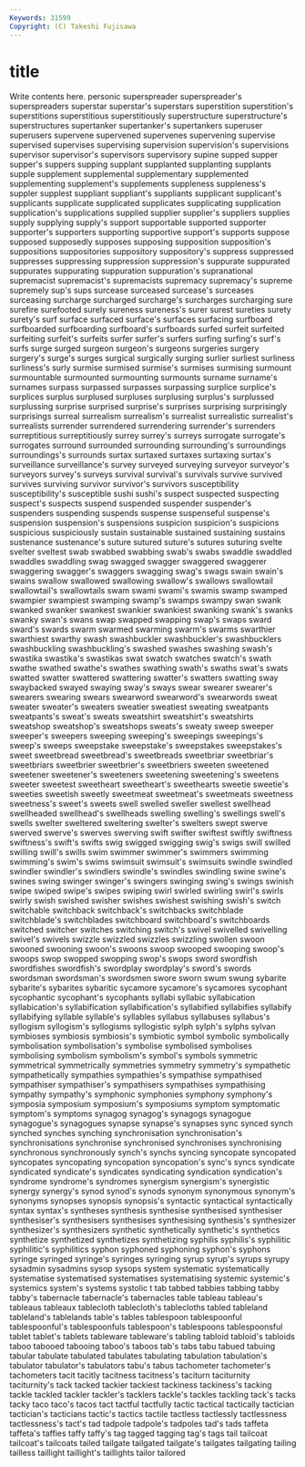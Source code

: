 ```yaml
---
Keywords: 31599 
Copyright: (C) Takeshi Fujisawa
---
```


# title

Write contents here.
personic superspreader superspreader's superspreaders superstar superstar's
superstars superstition superstition's superstitions superstitious superstitiously superstructure superstructure's superstructures supertanker
supertanker's supertankers superuser superusers supervene supervened supervenes supervening supervise supervised
supervises supervising supervision supervision's supervisions supervisor supervisor's supervisors supervisory supine
supped supper supper's suppers supping supplant supplanted supplanting supplants supple
supplement supplemental supplementary supplemented supplementing supplement's supplements suppleness suppleness's suppler
supplest suppliant suppliant's suppliants supplicant supplicant's supplicants supplicate supplicated supplicates
supplicating supplication supplication's supplications supplied supplier supplier's suppliers supplies supply
supplying supply's support supportable supported supporter supporter's supporters supporting supportive
support's supports suppose supposed supposedly supposes supposing supposition supposition's suppositions
suppositories suppository suppository's suppress suppressed suppresses suppressing suppression suppression's suppurate
suppurated suppurates suppurating suppuration suppuration's supranational supremacist supremacist's supremacists supremacy
supremacy's supreme supremely sup's sups surcease surceased surcease's surceases surceasing
surcharge surcharged surcharge's surcharges surcharging sure surefire surefooted surely sureness
sureness's surer surest sureties surety surety's surf surface surfaced surface's
surfaces surfacing surfboard surfboarded surfboarding surfboard's surfboards surfed surfeit surfeited
surfeiting surfeit's surfeits surfer surfer's surfers surfing surfing's surf's surfs
surge surged surgeon surgeon's surgeons surgeries surgery surgery's surge's surges
surgical surgically surging surlier surliest surliness surliness's surly surmise surmised
surmise's surmises surmising surmount surmountable surmounted surmounting surmounts surname surname's
surnames surpass surpassed surpasses surpassing surplice surplice's surplices surplus surplused
surpluses surplusing surplus's surplussed surplussing surprise surprised surprise's surprises surprising
surprisingly surprisings surreal surrealism surrealism's surrealist surrealistic surrealist's surrealists surrender
surrendered surrendering surrender's surrenders surreptitious surreptitiously surrey surrey's surreys surrogate
surrogate's surrogates surround surrounded surrounding surrounding's surroundings surroundings's surrounds surtax
surtaxed surtaxes surtaxing surtax's surveillance surveillance's survey surveyed surveying surveyor
surveyor's surveyors survey's surveys survival survival's survivals survive survived survives
surviving survivor survivor's survivors susceptibility susceptibility's susceptible sushi sushi's suspect
suspected suspecting suspect's suspects suspend suspended suspender suspender's suspenders suspending
suspends suspense suspenseful suspense's suspension suspension's suspensions suspicion suspicion's suspicions
suspicious suspiciously sustain sustainable sustained sustaining sustains sustenance sustenance's suture
sutured suture's sutures suturing svelte svelter sveltest swab swabbed swabbing
swab's swabs swaddle swaddled swaddles swaddling swag swagged swagger swaggered
swaggerer swaggering swagger's swaggers swagging swag's swags swain swain's swains
swallow swallowed swallowing swallow's swallows swallowtail swallowtail's swallowtails swam swami
swami's swamis swamp swamped swampier swampiest swamping swamp's swamps swampy
swan swank swanked swanker swankest swankier swankiest swanking swank's swanks
swanky swan's swans swap swapped swapping swap's swaps sward sward's
swards swarm swarmed swarming swarm's swarms swarthier swarthiest swarthy swash
swashbuckler swashbuckler's swashbucklers swashbuckling swashbuckling's swashed swashes swashing swash's swastika
swastika's swastikas swat swatch swatches swatch's swath swathe swathed swathe's
swathes swathing swath's swaths swat's swats swatted swatter swattered swattering
swatter's swatters swatting sway swaybacked swayed swaying sway's sways swear
swearer swearer's swearers swearing swears swearword swearword's swearwords sweat sweater
sweater's sweaters sweatier sweatiest sweating sweatpants sweatpants's sweat's sweats sweatshirt
sweatshirt's sweatshirts sweatshop sweatshop's sweatshops sweats's sweaty sweep sweeper sweeper's
sweepers sweeping sweeping's sweepings sweepings's sweep's sweeps sweepstake sweepstake's sweepstakes
sweepstakes's sweet sweetbread sweetbread's sweetbreads sweetbriar sweetbriar's sweetbriars sweetbrier sweetbrier's
sweetbriers sweeten sweetened sweetener sweetener's sweeteners sweetening sweetening's sweetens sweeter
sweetest sweetheart sweetheart's sweethearts sweetie sweetie's sweeties sweetish sweetly sweetmeat
sweetmeat's sweetmeats sweetness sweetness's sweet's sweets swell swelled sweller swellest
swellhead swellheaded swellhead's swellheads swelling swelling's swellings swell's swells swelter
sweltered sweltering swelter's swelters swept swerve swerved swerve's swerves swerving
swift swifter swiftest swiftly swiftness swiftness's swift's swifts swig swigged
swigging swig's swigs swill swilled swilling swill's swills swim swimmer
swimmer's swimmers swimming swimming's swim's swims swimsuit swimsuit's swimsuits swindle
swindled swindler swindler's swindlers swindle's swindles swindling swine swine's swines
swing swinger swinger's swingers swinging swing's swings swinish swipe swiped
swipe's swipes swiping swirl swirled swirling swirl's swirls swirly swish
swished swisher swishes swishest swishing swish's switch switchable switchback switchback's
switchbacks switchblade switchblade's switchblades switchboard switchboard's switchboards switched switcher switches
switching switch's swivel swivelled swivelling swivel's swivels swizzle swizzled swizzles
swizzling swollen swoon swooned swooning swoon's swoons swoop swooped swooping
swoop's swoops swop swopped swopping swop's swops sword swordfish swordfishes
swordfish's swordplay swordplay's sword's swords swordsman swordsman's swordsmen swore sworn
swum swung sybarite sybarite's sybarites sybaritic sycamore sycamore's sycamores sycophant
sycophantic sycophant's sycophants syllabi syllabic syllabication syllabication's syllabification syllabification's syllabified
syllabifies syllabify syllabifying syllable syllable's syllables syllabus syllabuses syllabus's syllogism
syllogism's syllogisms syllogistic sylph sylph's sylphs sylvan symbioses symbiosis symbiosis's
symbiotic symbol symbolic symbolically symbolisation symbolisation's symbolise symbolised symbolises symbolising
symbolism symbolism's symbol's symbols symmetric symmetrical symmetrically symmetries symmetry symmetry's
sympathetic sympathetically sympathies sympathies's sympathise sympathised sympathiser sympathiser's sympathisers sympathises
sympathising sympathy sympathy's symphonic symphonies symphony symphony's symposia symposium symposium's
symposiums symptom symptomatic symptom's symptoms synagog synagog's synagogs synagogue synagogue's
synagogues synapse synapse's synapses sync synced synch synched synches synching
synchronisation synchronisation's synchronisations synchronise synchronised synchronises synchronising synchronous synchronously synch's
synchs syncing syncopate syncopated syncopates syncopating syncopation syncopation's sync's syncs
syndicate syndicated syndicate's syndicates syndicating syndication syndication's syndrome syndrome's syndromes
synergism synergism's synergistic synergy synergy's synod synod's synods synonym synonymous
synonym's synonyms synopses synopsis synopsis's syntactic syntactical syntactically syntax syntax's
syntheses synthesis synthesise synthesised synthesiser synthesiser's synthesisers synthesises synthesising synthesis's
synthesizer synthesizer's synthesizers synthetic synthetically synthetic's synthetics synthetize synthetized synthetizes
synthetizing syphilis syphilis's syphilitic syphilitic's syphilitics syphon syphoned syphoning syphon's
syphons syringe syringed syringe's syringes syringing syrup syrup's syrups syrupy
sysadmin sysadmins sysop sysops system systematic systematically systematise systematised systematises
systematising systemic systemic's systemics system's systems systolic t tab tabbed
tabbies tabbing tabby tabby's tabernacle tabernacle's tabernacles table tableau tableau's
tableaus tableaux tablecloth tablecloth's tablecloths tabled tableland tableland's tablelands table's
tables tablespoon tablespoonful tablespoonful's tablespoonfuls tablespoon's tablespoons tablespoonsful tablet tablet's
tablets tableware tableware's tabling tabloid tabloid's tabloids taboo tabooed tabooing
taboo's taboos tab's tabs tabu tabued tabuing tabular tabulate tabulated
tabulates tabulating tabulation tabulation's tabulator tabulator's tabulators tabu's tabus tachometer
tachometer's tachometers tacit tacitly tacitness tacitness's taciturn taciturnity taciturnity's tack
tacked tackier tackiest tackiness tackiness's tacking tackle tackled tackler tackler's
tacklers tackle's tackles tackling tack's tacks tacky taco taco's tacos
tact tactful tactfully tactic tactical tactically tactician tactician's tacticians tactic's
tactics tactile tactless tactlessly tactlessness tactlessness's tact's tad tadpole tadpole's
tadpoles tad's tads taffeta taffeta's taffies taffy taffy's tag tagged
tagging tag's tags tail tailcoat tailcoat's tailcoats tailed tailgate tailgated
tailgate's tailgates tailgating tailing tailless taillight taillight's taillights tailor tailored
